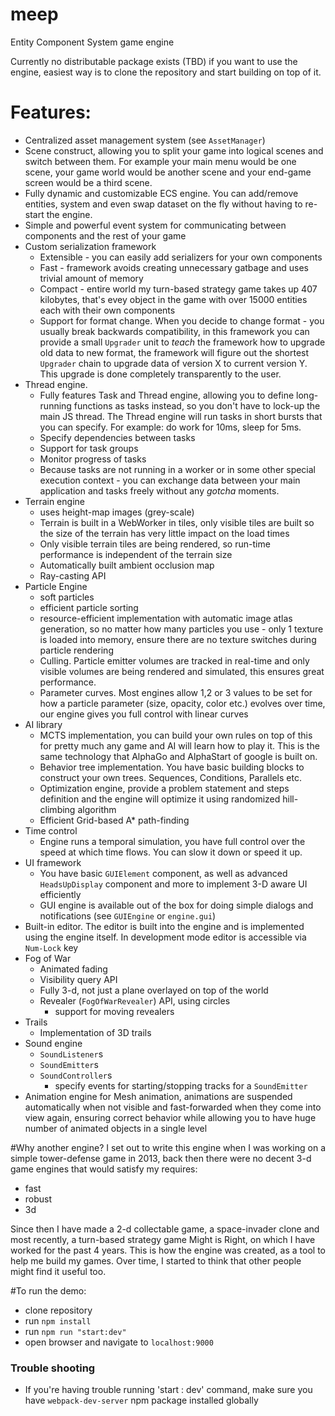 # meep
Entity Component System game engine

Currently no distributable package exists (TBD) if you want to use the engine, easiest way is to clone the repository and start building on top of it.


# Features:
* Centralized asset management system (see `AssetManager`)
* Scene construct, allowing you to split your game into logical scenes and switch between them. For example your main menu would be one scene, your game world would be another scene and your end-game screen would be a third scene.
* Fully dynamic and customizable ECS engine. You can add/remove entities, system and even swap dataset on the fly without having to re-start the engine.
* Simple and powerful event system for communicating between components and the rest of your game
* Custom serialization framework
    * Extensible - you can easily add serializers for your own components
    * Fast - framework avoids creating unnecessary gatbage and uses trivial amount of memory 
    * Compact - entire world my turn-based strategy game takes up 407 kilobytes, that's evey object in the game with over 15000 entities each with their own components
    * Support for format change. When you decide to change format - you usually break backwards compatibility, in this framework you can provide a small `Upgrader` unit to _teach_ the framework how to upgrade old data to new format, the framework will figure out the shortest `Upgrader` chain to upgrade data of version X to current version Y. This upgrade is done completely transparently to the user. 
* Thread engine.
    * Fully features Task and Thread engine, allowing you to define long-running functions as tasks instead, so you don't have to lock-up the main JS thread. The Thread engine will run tasks in short bursts that you can specify. For example: do work for 10ms, sleep for 5ms.
    * Specify dependencies between tasks
    * Support for task groups
    * Monitor progress of tasks
    * Because tasks are not running in a worker or in some other special execution context - you can exchange data between your main application and tasks freely without any _gotcha_ moments.
* Terrain engine
    * uses height-map images (grey-scale)
    * Terrain is built in a WebWorker in tiles, only visible tiles are built so the size of the terrain has very little impact on the load times
    * Only visible terrain tiles are being rendered, so run-time performance is independent of the terrain size
    * Automatically built ambient occlusion map
    * Ray-casting API
* Particle Engine
    * soft particles
    * efficient particle sorting
    * resource-efficient implementation with automatic image atlas generation, so no matter how many particles you use - only 1 texture is loaded into memory, ensure there are no texture switches during particle rendering
    * Culling. Particle emitter volumes are tracked in real-time and only visible volumes are being rendered and simulated, this ensures great performance.
    * Parameter curves. Most engines allow 1,2 or 3 values to be set for how a particle parameter (size, opacity, color etc.) evolves over time, our engine gives you full control with linear curves
* AI library
    * MCTS implementation, you can build your own rules on top of this for pretty much any game and AI will learn how to play it. This is the same technology that AlphaGo and AlphaStart of google is built on.
    * Behavior tree implementation. You have basic building blocks to construct your own trees. Sequences, Conditions, Parallels etc.
    * Optimization engine, provide a problem statement and steps definition and the engine will optimize it using randomized hill-climbing algorithm
    * Efficient Grid-based A* path-finding
* Time control
    * Engine runs a temporal simulation, you have full control over the speed at which time flows. You can slow it down or speed it up.
* UI framework
    * You have basic `GUIElement` component, as well as advanced `HeadsUpDisplay` component and more to implement 3-D aware UI efficiently
    * GUI engine is available out of the box for doing simple dialogs and notifications (see `GUIEngine` or `engine.gui`)
* Built-in editor. The editor is built into the engine and is implemented using the engine itself. In development mode editor is accessible via `Num-Lock` key
* Fog of War
    * Animated fading
    * Visibility query API
    * Fully 3-d, not just a plane overlayed on top of the world
    * Revealer (`FogOfWarRevealer`) API, using circles
        * support for moving revealers
* Trails
    * Implementation of 3D trails
* Sound engine
    * `SoundListener`s
    * `SoundEmitter`s
    * `SoundController`s
        * specify events for starting/stopping tracks for a `SoundEmitter`
* Animation engine for Mesh animation, animations are suspended automatically when not visible and fast-forwarded when they come into view again, ensuring correct behavior while allowing you to have huge number of animated objects in a single level

#Why another engine?
I set out to write this engine when I was working on a simple tower-defense game in 2013, back then there were no decent 3-d game engines that would satisfy my requires:
* fast
* robust
* 3d

Since then I have made a 2-d collectable game, a space-invader clone and most recently, a turn-based strategy game Might is Right, on which I have worked for the past 4 years.
This is how the engine was created, as a tool to help me build my games. Over time, I started to think that other people might find it useful too.

#To run the demo:
* clone repository
* run `npm install`
* run `npm run "start:dev"`
* open browser and navigate to `localhost:9000`


### Trouble shooting
* If you're having trouble running 'start : dev' command, make sure you have `webpack-dev-server` npm package installed globally

